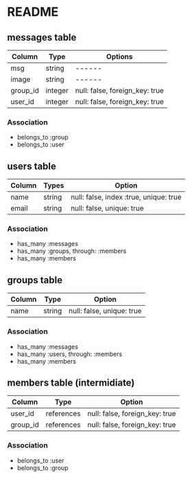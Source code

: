 # README

 ## messages table

  |Column|Type|Options|
  |------|------|------|
  |msg|string|------|
  |image|string|------|
  |group_id|integer|null: false, foreign_key: true|
  |user_id|integer|null: false, foreign_key: true|

 ### Association

 - belongs_to :group
 - belongs_to :user

 ## users table

  |Column|Types|Option|
  |------|------|------|
  |name|string|null: false, index :true, unique: true|
  |email|string|null: false, unique: true|


### Association

 - has_many :messages
 - has_many :groups, through: :members
 - has_many :members

 ## groups table

  |Column|Type|Option|
  |------|------|------|
  |name|string|null: false, unique: true|

  ### Association

 - has_many :messages
 - has_many :users, through: :members
 - has_many :members

 ## members table (intermidiate)

 |Column|Type|Option|
 |------|------|------|
 |user_id|references|null: false, foreign_key: true|
 |group_id|references|null: false, foreign_key: true|

 ### Association
 - belongs_to :user
 - belongs_to :group
